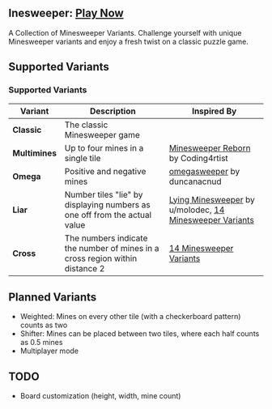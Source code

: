 ## Inesweeper: [Play Now](https://inesweeper.vercel.app/)
A Collection of Minesweeper Variants. Challenge yourself with unique Minesweeper variants and enjoy a fresh twist on a classic puzzle game.

## Supported Variants
### Supported Variants

| Variant        | Description                                                                  | Inspired By |
|----------------|------------------------------------------------------------------------------|-------------|
| **Classic**    | The classic Minesweeper game                                                 |             |
| **Multimines** | Up to four mines in a single tile                                            | [Minesweeper Reborn](https://coding4rtist.itch.io/minesweeper-reborn) by Coding4rtist |
| **Omega**      | Positive and negative mines                                                  | [omegasweeper](https://duncanacnud.itch.io/omegasweeper) by duncanacnud |
| **Liar**       | Number tiles "lie" by displaying numbers as one off from the actual value    | [Lying Minesweeper](https://www.reddit.com/r/playmygame/comments/38l2n8/completed_web_lying_minesweeper/) by u/molodec, [14 Minesweeper Variants](https://store.steampowered.com/app/1865060/14_Minesweeper_Variants/) |
| **Cross**      | The numbers indicate the number of mines in a cross region within distance 2 | [14 Minesweeper Variants](https://store.steampowered.com/app/1865060/14_Minesweeper_Variants/) |

## Planned Variants
- Weighted: Mines on every other tile (with a checkerboard pattern) counts as two
- Shifter: Mines can be placed between two tiles, where each half counts as 0.5 mines
- Multiplayer mode

## TODO
- Board customization (height, width, mine count)
